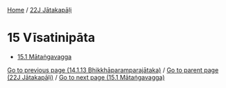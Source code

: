 
[Home](/) / [22J Jātakapāḷi](../22J.md)

# 15 Vīsatinipāta

* [15.1 Mātaṅgavagga](15/15.1.md)

[Go to previous page (14.1.13 Bhikkhāparamparajātaka)](14/14.1/14.1.13.md) / [Go to parent page (22J Jātakapāḷi)](0.md) / [Go to next page (15.1 Mātaṅgavagga)](15/15.1.md)



